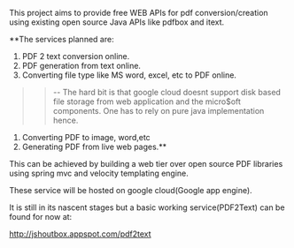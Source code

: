 This project aims to provide free WEB APIs for pdf conversion/creation using existing open source Java APIs like pdfbox and itext.

**The services planned are:
  1. PDF 2 text conversion online.
  1. PDF generation from text online.
  1. Converting file type like MS word, excel, etc to PDF online.
> > -- The hard bit is that google cloud doesnt support disk based file storage from web application and the micro$oft components. One has to rely on pure java implementation hence.
  1. Converting PDF to image, word,etc
  1. Generating PDF from live web pages.**


This can be achieved by building a web tier over open source PDF  libraries using spring mvc and velocity templating engine.

These service will be hosted on google cloud(Google app engine).

It is still in its nascent stages but a basic working service(PDF2Text) can be found for now at:

http://jshoutbox.appspot.com/pdf2text